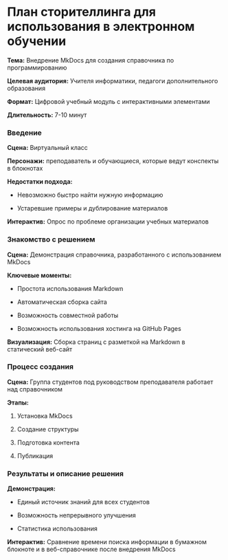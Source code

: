 # План сторителлинга для использования в электронном обучении

**Тема:** Внедрение MkDocs для создания справочника по программированию

**Целевая аудитория:** Учителя информатики, педагоги дополнительного образования

**Формат:** Цифровой учебный модуль с интерактивными элементами

**Длительность:** 7-10 минут

### **Введение**

**Сцена:** Виртуальный класс

**Персонажи:** преподаватель и обучающиеся, которые ведут конспекты в блокнотах

**Недостатки подхода:**

- Невозможно быстро найти нужную информацию

- Устаревшие примеры и дублирование материалов

**Интерактив:** Опрос по проблеме организации учебных материалов

### **Знакомство с решением**

**Сцена:** Демонстрация справочника, разработанного с использованием MkDocs

**Ключевые моменты:**

- Простота использования Markdown

- Автоматическая сборка сайта

- Возможность совместной работы

- Возможность использования хостинга на GitHub Pages

**Визуализация:** Сборка страниц с разметкой на Markdown в статический веб-сайт

### **Процесс создания**

**Сцена:** Группа студентов под руководством преподавателя работает над справочником

**Этапы:**

1. Установка MkDocs

2. Создание структуры

3. Подготовка контента

4. Публикация

### **Результаты и описание решения**

**Демонстрация:**

- Единый источник знаний для всех студентов

- Возможность непрерывного улучшения

- Статистика использования

**Интерактив:** Сравнение времени поиска информации в бумажном блокноте и в веб-справочнике после внедрения MkDocs


